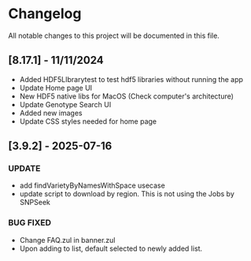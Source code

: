 
# Changelog

All notable changes to this project will be documented in this file.

## [8.17.1] - 11/11/2024
- Added HDF5LIbrarytest to test hdf5 libraries without running the app
- Update Home page UI
- New HDF5 native libs for MacOS (Check computer's architecture)
- Update Genotype Search UI
- Added new images
- Update CSS styles needed for home page

## [3.9.2] - 2025-07-16
### UPDATE
- add findVarietyByNamesWithSpace usecase
- update script to download by region. This is not using the Jobs by SNPSeek
### BUG FIXED
- Change FAQ.zul in banner.zul
- Upon adding to list, default selected to newly added list.
